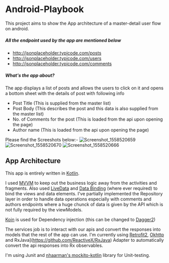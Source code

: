 # Android-Playbook

This project aims to show the App architecture of a master-detail user flow on android.
##### All the endpoint used by the app are mentioned below

 - http://jsonplaceholder.typicode.com/posts
 - http://jsonplaceholder.typicode.com/users
 - http://jsonplaceholder.typicode.com/comments
 
##### What's the app about?

The app displays a list of posts and allows the users to click on it and opens a bottom sheet with the details of post with following info
 - Post Title (This is supplied from the master list)
 - Post Body (This describes the post and this data is also supplied from the master list)
 - No. of Comments for the post (This is loaded from the api upon opening the page)
 - Author name (This is loaded from the api upon opening the page)

Please find the Screeshots below:-
![Screenshot_1558520659](https://user-images.githubusercontent.com/2275562/58169007-39fea480-7cc2-11e9-85c7-2e0e9fffef8a.png)
![Screenshot_1558520670](https://user-images.githubusercontent.com/2275562/58169012-3c60fe80-7cc2-11e9-94d5-bae9ba47a45d.png)
![Screenshot_1558520666](https://user-images.githubusercontent.com/2275562/58169019-3ec35880-7cc2-11e9-8568-d27e08801f1b.png)

## App Architecture

This app is entirely written in [Kotlin](https://kotlinlang.org/).

I used [MVVM](https://en.wikipedia.org/wiki/Model%E2%80%93view%E2%80%93viewmodel) to keep out the business logic away from the activities and fragments. Also used [LiveData](https://developer.android.com/topic/libraries/architecture/livedata) and [Data Binding](https://developer.android.com/topic/libraries/data-binding) (where ever required) to bind the views and data elements. I've partially implemented the Repository layer in order to handle data operations especially with comments and authors endpoints where a huge chunck of data is given by the API which is not fully required by the viewModels.

[Koin](https://insert-koin.io/) is used for Dependency injection (this can be changed to [Dagger2](https://google.github.io/dagger/))

The services job is to interact with our apis and convert the responses into models that the rest of the app can use. I'm currently using [Retrofit2](https://square.github.io/retrofit/), [Okhttp](https://square.github.io/okhttp/) and RxJava](https://github.com/ReactiveX/RxJava) Adapter to automatically convert the api responses into Rx observables.

I'm using Junit and [nhaarman's mockito-kotlin](https://github.com/nhaarman/mockito-kotlin) library for Unit-testing.
